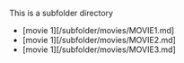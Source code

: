 This is a subfolder directory

- [movie 1][/subfolder/movies/MOVIE1.md]
- [movie 1][/subfolder/movies/MOVIE2.md]
- [movie 1][/subfolder/movies/MOVIE3.md]

